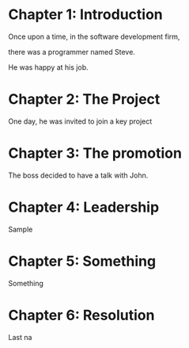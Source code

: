 # Chapter 1: Introduction

Once upon a time, in the software development firm,

there was a programmer named Steve.

He was happy at his job.



# Chapter 2: The Project

One day, he was invited to join a key project



# Chapter 3: The promotion

The boss decided to have a talk with John.



# Chapter 4: Leadership

Sample



# Chapter 5: Something

Something



# Chapter 6: Resolution

Last na
